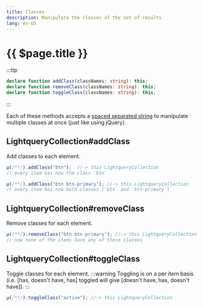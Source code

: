 ```yaml
---
title: Classes
description: Manipulate the classes of the set of results   
lang: en-US
---
```

# {{ $page.title }}
:::tip
```typescript
declare function addClass(classNames: string): this;
declare function removeClass(classNames: string): this;
declare function toggleClass(classNames: string): this;
```
:::

Each of these methods accepts a [spaced separated string](/design#spaced-separated-strings) to manipulate multiple classes at once (just like using jQuery).

## LightqueryCollection#addClass

Add classes to each element.
```javascript
µ(/**/).addClass("btn");  //-> this LightqueryCollection
// every item has now the class `btn`

µ(/**/).addClass("btn btn-primary"); //-> this LightqueryCollection
// every item has now both classes (`btn` and `btn-primary`)
```

## LightqueryCollection#removeClass

Remove classes for each element.
```javascript
µ(/**/).removeClass("btn btn-primary"); //-> this LightqueryCollection
// now none of the items have any of these classes
```

## LightqueryCollection#toggleClass

Toggle classes for each element.
:::warning
Toggling is on a per item basis (i.e. [has, doesn't have, has] toggled will give [doesn't have, has, doesn't have]).
:::

```javascript
µ(/**/).toggleClass("active"); //-> this LightqueryCollection
```

